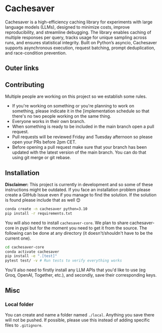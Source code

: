 # Cachesaver

Cachesaver is a high-efficiency caching library for experiments with large language models (LLMs), designed to minimize costs, improve reproducibility, and streamline debugging. The library enables caching of multiple responses per query, tracks usage for unique sampling across runs, and ensures statistical integrity. Built on Python’s asyncio, Cachesaver supports asynchronous execution, request batching, prompt deduplication, and race-condition prevention.

## Outer links

## Contributing
Multiple people are working on this project so we establish some rules.
- If you're working on something or you're planning to work on something, please indicate it in the [implementation schedule so that there's no two people working on the same thing.
- Everyone works in their own branch.
- When something is ready to be included in the main branch open a pull request.
- Pull requests will be reviewed Friday and Tuesday afternoon so please open your PRs before 2pm CET.
- Before opening a pull request make sure that your branch has been updated with the latest version of the main branch. You can do that using git merge or git rebase.

## Installation
**Disclaimer:** This project is currently in development and so some of these instructions might be outdated. If you face an installation problem please create a GitHub Issue even if you manage to find the solution. If the solution is found please include that as well :blush:

```bash
conda create -n cachesaver python=3.10
pip install -r requirements.txt
```

You will also need to install `cachesaver-core`. We plan to share cachesaver-core in pypi but for the moment you need to get it from the source. The following can be done at any directory (it doesn't/shouldn't have to be the current one).

```bash
cd cachesaver-core
conda activate cachesaver
pip install -e ".[test]"
pytest test/ -v # Run tests to verify everything works
```

You'll also need to firstly install any LLM APIs that you'd like to use (eg Groq, OpenAI, Together, etc.), and secondly, save their corresponding keys.

## Misc
### Local folder
You can create and name a folder named `./local`. Anything you save there will not be pushed. If possible, please use this instead of adding specific files to `.gitignore`.
